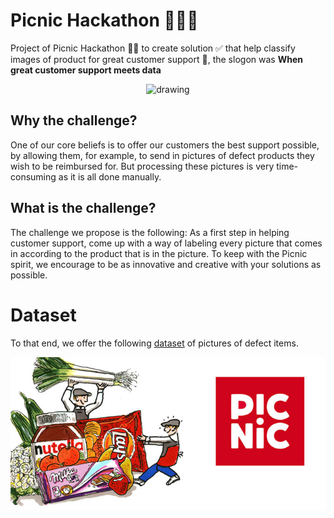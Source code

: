 # Picnic Hackathon 🥇✅💯
Project of Picnic Hackathon 💯🎉 to create solution ✅ that help classify images of product for great customer support 👦, the slogon was **When great customer support meets data**

<div style="text-align:center">
	<img src="https://challengepost-s3-challengepost.netdna-ssl.com/photos/production/challenge_photos/000/748/456/datas/full_width.png" alt="drawing" width="200"/>
</div>

## Why the challenge?
One of our core beliefs is to offer our customers the best support possible, by allowing them, for example, to send in pictures of defect products they wish to be reimbursed for. But processing these pictures is very time-consuming as it is all done manually.

## What is the challenge?
The challenge we propose is the following: As a first step in helping customer support, come up with a way of labeling every picture that comes in according to the product that is in the picture. To keep with the Picnic spirit, we encourage to be as innovative and creative with your solutions as possible.

# Dataset
To that end, we offer the following [dataset](https://github.com/Younes-Charfaoui/Picnic-Hackathon/blob/master/images/picnic_logo.png) of pictures of defect items.


![Thumb](https://github.com/Younes-Charfaoui/Picnic-Hackathon/blob/master/images/picnic-thumb.jpg)



